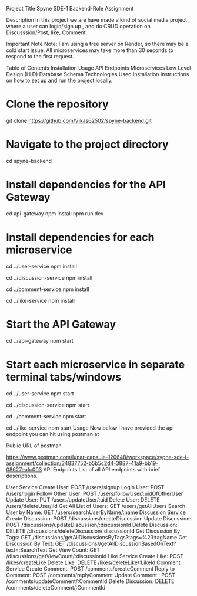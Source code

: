 Project Title
Spyne SDE-1 Backend-Role Assignment

Description
In this project we are have made a kind of social media project , where a user can login/sign up , and do CRUD operation on Discusssion/Post, like, Comment.

Important Note
Note: I am using a free server on Render, so there may be a cold start issue. All microservices may take more than 30 seconds to respond to the first request.

Table of Contents
Installation
Usage
API Endpoints
Microservices
Low Level Design (LLD)
Database Schema
Technologies Used
Installation
Instructions on how to set up and run the project locally.

# Clone the repository
git clone https://github.com/Vikas62502/spyne-backend.git

# Navigate to the project directory
cd spyne-backend

# Install dependencies for the API Gateway
cd api-gateway
npm install
npm run dev

# Install dependencies for each microservice

cd ../user-service
npm install

cd ../discussion-service
npm install

cd ../comment-service
npm install

cd ../like-service
npm install

# Start the API Gateway
cd ../api-gateway
npm start

# Start each microservice in separate terminal tabs/windows

cd ../user-service
npm start

cd ../discussion-service
npm start

cd ../comment-service
npm start

cd ../like-service
npm start
Usage
Now below i have provided the api endpoint you can hit using postman at

Public URL of postman

https://www.postman.com/lunar-capsule-120648/workspace/sypne-sde-i-assignment/collection/34837752-b5b5c2d4-3887-41a9-bb19-08627eafc003
API Endpoints
List of all API endpoints with brief descriptions.

User Service
Create User: POST /users/signup
Login User: POST /users/login
Follow Other User: POST /users/followUser/:uidOfOtherUser
Update User: PUT /users/updateUser/:uid
Delete User: DELETE /users/deleteUser/:id
Get All List of Users: GET /users/getAllUsers
Search User by Name: GET /users/searchUserByName/:name
Discussion Service
Create Discussion: POST /discussions/createDiscussion
Update Discussion: POST /discussions/updateDiscussion/:discussionId
Delete Discussion: DELETE /discussions/deleteDiscussion/:discussionId
Get Discussion By Tags: GET /discussions/getAllDiscussionsByTags?tags=%23:tagName
Get Discussion By Text: GET /discussions//getAllDiscussionBasedOnText?text=:SearchText
Get View Count: GET /discussions/getViewCount/:discussionId
Like Service
Create Like: POST /likes/createLike
Delete Like: DELETE /likes/deleteLike/:LikeId
Comment Service
Create Comment: POST /comments/createComment
Reply to Comment: POST /comments/replyComment
Update Comment : POST /comments/updateComment/:CommentId
Delete Discussion: DELETE /comments/deleteComment/:CommentId
